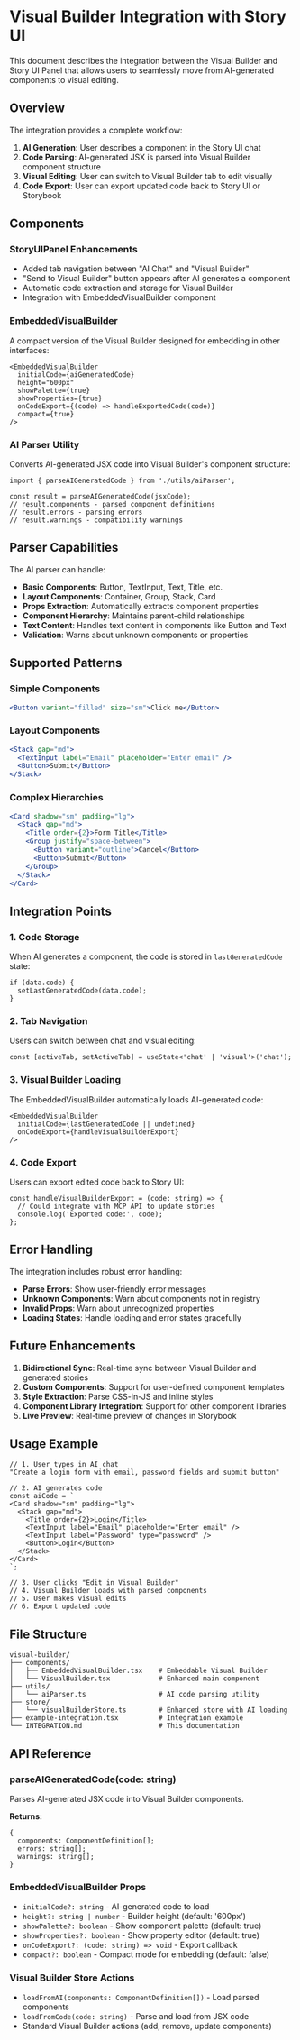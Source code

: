 # Visual Builder Integration with Story UI

This document describes the integration between the Visual Builder and Story UI Panel that allows users to seamlessly move from AI-generated components to visual editing.

## Overview

The integration provides a complete workflow:

1. **AI Generation**: User describes a component in the Story UI chat
2. **Code Parsing**: AI-generated JSX is parsed into Visual Builder component structure
3. **Visual Editing**: User can switch to Visual Builder tab to edit visually
4. **Code Export**: User can export updated code back to Story UI or Storybook

## Components

### StoryUIPanel Enhancements

- Added tab navigation between "AI Chat" and "Visual Builder"
- "Send to Visual Builder" button appears after AI generates a component
- Automatic code extraction and storage for Visual Builder
- Integration with EmbeddedVisualBuilder component

### EmbeddedVisualBuilder

A compact version of the Visual Builder designed for embedding in other interfaces:

```tsx
<EmbeddedVisualBuilder
  initialCode={aiGeneratedCode}
  height="600px"
  showPalette={true}
  showProperties={true}
  onCodeExport={(code) => handleExportedCode(code)}
  compact={true}
/>
```

### AI Parser Utility

Converts AI-generated JSX code into Visual Builder's component structure:

```tsx
import { parseAIGeneratedCode } from './utils/aiParser';

const result = parseAIGeneratedCode(jsxCode);
// result.components - parsed component definitions
// result.errors - parsing errors
// result.warnings - compatibility warnings
```

## Parser Capabilities

The AI parser can handle:

- **Basic Components**: Button, TextInput, Text, Title, etc.
- **Layout Components**: Container, Group, Stack, Card
- **Props Extraction**: Automatically extracts component properties
- **Component Hierarchy**: Maintains parent-child relationships
- **Text Content**: Handles text content in components like Button and Text
- **Validation**: Warns about unknown components or properties

## Supported Patterns

### Simple Components
```jsx
<Button variant="filled" size="sm">Click me</Button>
```

### Layout Components
```jsx
<Stack gap="md">
  <TextInput label="Email" placeholder="Enter email" />
  <Button>Submit</Button>
</Stack>
```

### Complex Hierarchies
```jsx
<Card shadow="sm" padding="lg">
  <Stack gap="md">
    <Title order={2}>Form Title</Title>
    <Group justify="space-between">
      <Button variant="outline">Cancel</Button>
      <Button>Submit</Button>
    </Group>
  </Stack>
</Card>
```

## Integration Points

### 1. Code Storage
When AI generates a component, the code is stored in `lastGeneratedCode` state:

```tsx
if (data.code) {
  setLastGeneratedCode(data.code);
}
```

### 2. Tab Navigation
Users can switch between chat and visual editing:

```tsx
const [activeTab, setActiveTab] = useState<'chat' | 'visual'>('chat');
```

### 3. Visual Builder Loading
The EmbeddedVisualBuilder automatically loads AI-generated code:

```tsx
<EmbeddedVisualBuilder
  initialCode={lastGeneratedCode || undefined}
  onCodeExport={handleVisualBuilderExport}
/>
```

### 4. Code Export
Users can export edited code back to Story UI:

```tsx
const handleVisualBuilderExport = (code: string) => {
  // Could integrate with MCP API to update stories
  console.log('Exported code:', code);
};
```

## Error Handling

The integration includes robust error handling:

- **Parse Errors**: Show user-friendly error messages
- **Unknown Components**: Warn about components not in registry
- **Invalid Props**: Warn about unrecognized properties
- **Loading States**: Handle loading and error states gracefully

## Future Enhancements

1. **Bidirectional Sync**: Real-time sync between Visual Builder and generated stories
2. **Custom Components**: Support for user-defined component templates
3. **Style Extraction**: Parse CSS-in-JS and inline styles
4. **Component Library Integration**: Support for other component libraries
5. **Live Preview**: Real-time preview of changes in Storybook

## Usage Example

```tsx
// 1. User types in AI chat
"Create a login form with email, password fields and submit button"

// 2. AI generates code
const aiCode = `
<Card shadow="sm" padding="lg">
  <Stack gap="md">
    <Title order={2}>Login</Title>
    <TextInput label="Email" placeholder="Enter email" />
    <TextInput label="Password" type="password" />
    <Button>Login</Button>
  </Stack>
</Card>
`;

// 3. User clicks "Edit in Visual Builder"
// 4. Visual Builder loads with parsed components
// 5. User makes visual edits
// 6. Export updated code
```

## File Structure

```
visual-builder/
├── components/
│   ├── EmbeddedVisualBuilder.tsx    # Embeddable Visual Builder
│   └── VisualBuilder.tsx            # Enhanced main component
├── utils/
│   └── aiParser.ts                  # AI code parsing utility
├── store/
│   └── visualBuilderStore.ts        # Enhanced store with AI loading
├── example-integration.tsx          # Integration example
└── INTEGRATION.md                   # This documentation
```

## API Reference

### parseAIGeneratedCode(code: string)

Parses AI-generated JSX code into Visual Builder components.

**Returns:**
```tsx
{
  components: ComponentDefinition[];
  errors: string[];
  warnings: string[];
}
```

### EmbeddedVisualBuilder Props

- `initialCode?: string` - AI-generated code to load
- `height?: string | number` - Builder height (default: '600px')
- `showPalette?: boolean` - Show component palette (default: true)
- `showProperties?: boolean` - Show property editor (default: true)
- `onCodeExport?: (code: string) => void` - Export callback
- `compact?: boolean` - Compact mode for embedding (default: false)

### Visual Builder Store Actions

- `loadFromAI(components: ComponentDefinition[])` - Load parsed components
- `loadFromCode(code: string)` - Parse and load from JSX code
- Standard Visual Builder actions (add, remove, update components)
